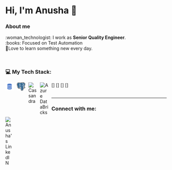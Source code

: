# Hi, I'm Anusha 👋 

### About me
<p>:woman_technologist: I work as <strong>Senior Quality Engineer</strong>.<br/>:books: Focused on Test Automation<br> 🥅Love to learn something new every day.<br></p><br/>



### 💻 My Tech Stack:

[<img align="left" alt="SQL" width="26px" src="https://raw.githubusercontent.com/github/explore/80688e429a7d4ef2fca1e82350fe8e3517d3494d/topics/sql/sql.png" style="padding-right:10px;" />]
[<img align="left" alt="PostgreSQL" width="26px" src="https://raw.githubusercontent.com/github/explore/80688e429a7d4ef2fca1e82350fe8e3517d3494d/topics/postgresql/postgresql.png" style="padding-right:10px;" />]
[<img align="left" alt="Cassandra" width="26px" src="https://upload.wikimedia.org/wikipedia/commons/thumb/5/5e/Cassandra_logo.svg/440px-Cassandra_logo.svg.png" style="padding-right:10px;" />]
[<img align="left" alt="Azure DataBricks" width="26px" src="https://avatars.githubusercontent.com/u/4998052?s=200&v=4" style="padding-right:10px;" />]
<br>
<br/>

---

### Connect with me:

<a href="https://www.linkedin.com/in/anusha-sundar/">
  <img align="left" alt="Anusha's LinkedIN" width="22px" src="https://raw.githubusercontent.com/peterthehan/peterthehan/master/assets/linkedin.svg" />
</a>

<br />